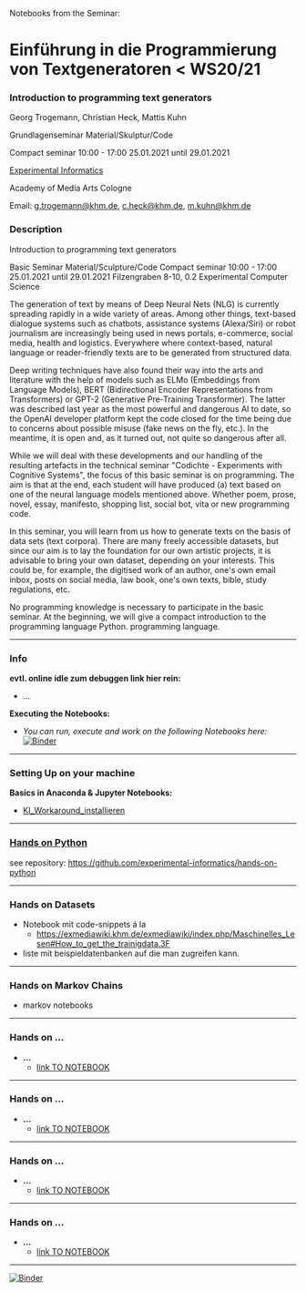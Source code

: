 Notebooks from the Seminar:

# Einführung in die Programmierung von Textgeneratoren < WS20/21

### Introduction to programming text generators

Georg Trogemann, Christian Heck, Mattis Kuhn

Grundlagenseminar Material/Skulptur/Code

Compact seminar 10:00 - 17:00
25.01.2021 until 29.01.2021

[Experimental Informatics](https://en.khm.de/exMedia_experimentelle_informatik/)

Academy of Media Arts Cologne

Email: g.trogemann@khm.de, c.heck@khm.de, m.kuhn@khm.de

### Description

Introduction to programming text generators

Basic Seminar Material/Sculpture/Code
Compact seminar 10:00 - 17:00
25.01.2021 until 29.01.2021
Filzengraben 8-10, 0.2 Experimental Computer Science

The generation of text by means of Deep Neural Nets (NLG) is currently spreading rapidly in a wide variety of areas. Among other things, text-based dialogue systems such as chatbots, assistance systems (Alexa/Siri) or robot journalism are increasingly being used in news portals, e-commerce, social media, health and logistics. Everywhere where context-based, natural language or reader-friendly texts are to be generated from structured data.

Deep writing techniques have also found their way into the arts and literature with the help of models such as ELMo (Embeddings from Language Models), BERT (Bidirectional Encoder Representations from Transformers) or GPT-2 (Generative Pre-Training Transformer). The latter was described last year as the most powerful and dangerous AI to date, so the OpenAI developer platform kept the code closed for the time being due to concerns about possible misuse (fake news on the fly, etc.). In the meantime, it is open and, as it turned out, not quite so dangerous after all.

While we will deal with these developments and our handling of the resulting artefacts in the technical seminar "Codichte - Experiments with Cognitive Systems", the focus of this basic seminar is on programming. The aim is that at the end, each student will have produced (a) text based on one of the neural language models mentioned above. Whether poem, prose, novel, essay, manifesto, shopping list, social bot, vita or new programming code.

In this seminar, you will learn from us how to generate texts on the basis of data sets (text corpora). There are many freely accessible datasets, but since our aim is to lay the foundation for our own artistic projects, it is advisable to bring your own dataset, depending on your interests. This could be, for example, the digitised work of an author, one's own email inbox, posts on social media, law book, one's own texts, bible, study regulations, etc.

No programming knowledge is necessary to participate in the basic seminar. At the beginning, we will give a compact introduction to the programming language Python. programming language.

---

### Info 

**evtl. online idle zum debuggen link hier rein:**

* ...

**Executing the Notebooks:**

- *You can run, execute and work on the following Notebooks here:* [![Binder](https://mybinder.org/badge_logo.svg)](https://mybinder.org/v2/gh/experimental-informatics/hands-on-text-generators/HEAD)

---

### Setting Up on your machine

**Basics in Anaconda & Jupyter Notebooks:**

* [KI_Workaround_installieren](https://exmediawiki.khm.de/exmediawiki/index.php/KI_Workaround_installieren)

---

### [Hands on Python](https://github.com/experimental-informatics/hands-on-python)

see repository: https://github.com/experimental-informatics/hands-on-python

---

### Hands on Datasets

* Notebook mit code-snippets á la 
  * <https://exmediawiki.khm.de/exmediawiki/index.php/Maschinelles_Lesen#How_to_get_the_trainigdata.3F> 
* liste mit beispieldatenbanken auf die man zugreifen kann.

---

### Hands on Markov Chains

* markov notebooks

---

### Hands on ...

* **...**
  * [link TO NOTEBOOK]()

---

### Hands on ...

* **...**
  * [link TO NOTEBOOK]()

---

### Hands on ...

* **...**
  * [link TO NOTEBOOK]()

---

### Hands on ...

* **...**
  * [link TO NOTEBOOK]()

---

[![Binder](https://mybinder.org/badge_logo.svg)](https://mybinder.org/v2/gh/experimental-informatics/hands-on-text-generators/HEAD)

